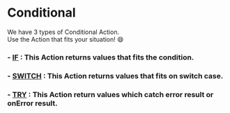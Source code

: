# Conditional

We have 3 types of Conditional Action.<br/>
Use the Action that fits your situation! 😄

### - <a href="/docs/Documentation/actions-library/flow/conditional/action-conditional-if"><span class="action-field">IF</span></a> : This Action returns values that fits the condition.

### - <a href="/docs/Documentation/actions-library/flow/conditional/action-conditional-switch"><span class="action-field">SWITCH</span></a> : This Action returns values that fits on switch case.
### - <a href="/docs/Documentation/actions-library/flow/conditional/action-conditional-try"><span class="action-field">TRY</span></a> : This Action return values which catch error result or onError result.